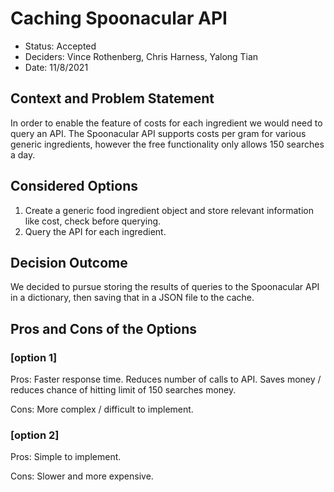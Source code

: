 # Caching Spoonacular API

- Status: Accepted
- Deciders: Vince Rothenberg, Chris Harness, Yalong Tian
- Date: 11/8/2021

## Context and Problem Statement

In order to enable the feature of costs for each ingredient we would need to query an API.
The Spoonacular API supports costs per gram for various generic ingredients, however the free functionality only allows 150 searches a day.

## Considered Options

1. Create a generic food ingredient object and store relevant information like cost, check before querying.
2. Query the API for each ingredient.

## Decision Outcome

We decided to pursue storing the results of queries to the Spoonacular API in a dictionary, then saving that in a JSON file to the cache.

## Pros and Cons of the Options

### [option 1]

Pros: Faster response time. Reduces number of calls to API. Saves money / reduces chance of hitting limit of 150 searches money.

Cons: More complex / difficult to implement.

### [option 2]

Pros: Simple to implement.

Cons: Slower and more expensive.
